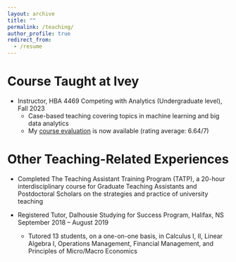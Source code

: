 ```yaml
---
layout: archive
title: ""
permalink: /teaching/
author_profile: true
redirect_from:
  - /resume
---
```







Course Taught at Ivey
======
* Instructor, HBA 4469 Competing with Analytics (Undergraduate level),  Fall 2023 
  - Case-based teaching covering topics in machine learning and big data analytics
  - My [course evaluation](https://drive.google.com/file/d/1TCaiUmY0ixqSks7_Ia4elrhvn_gDbSGT/view?usp=sharing) is now available (rating average: 6.64/7)


Other Teaching-Related Experiences
======
* Completed The Teaching Assistant Training Program (TATP), a 20-hour interdisciplinary
course for Graduate Teaching Assistants and Postdoctoral Scholars on the strategies and practice of university teaching

* Registered Tutor, Dalhousie Studying for Success Program, Halifax, NS September 2018 – August 2019
  - Tutored 13 students, on a one-on-one basis, in Calculus I, II, Linear Algebra I, Operations Management, Financial Management, and Principles of Micro/Macro Economics

  
